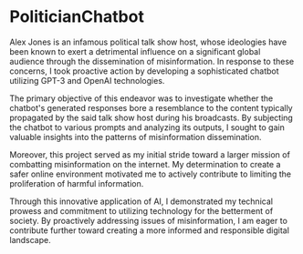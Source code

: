 # PoliticianChatbot

Alex Jones is an infamous political talk show host, whose ideologies have been known to exert a detrimental influence on a significant global audience through the dissemination of misinformation. In response to these concerns, I took proactive action by developing a sophisticated chatbot utilizing GPT-3 and OpenAI technologies.

The primary objective of this endeavor was to investigate whether the chatbot's generated responses bore a resemblance to the content typically propagated by the said talk show host during his broadcasts. By subjecting the chatbot to various prompts and analyzing its outputs, I sought to gain valuable insights into the patterns of misinformation dissemination.

Moreover, this project served as my initial stride toward a larger mission of combatting misinformation on the internet. My determination to create a safer online environment motivated me to actively contribute to limiting the proliferation of harmful information.

Through this innovative application of AI, I demonstrated my technical prowess and commitment to utilizing technology for the betterment of society. By proactively addressing issues of misinformation, I am eager to contribute further toward creating a more informed and responsible digital landscape.
